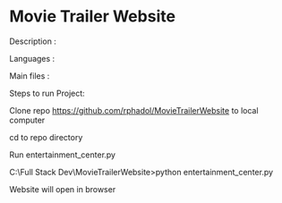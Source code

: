 # Movie Trailer Website
Description :

Languages :

Main files :





Steps to run Project:

Clone repo https://github.com/rphadol/MovieTrailerWebsite to local computer

cd to repo directory 

Run entertainment_center.py

C:\Full Stack Dev\MovieTrailerWebsite>python entertainment_center.py

Website will open in browser
